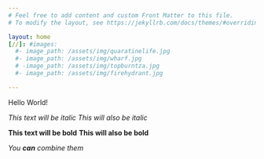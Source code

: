 ```yaml
---
# Feel free to add content and custom Front Matter to this file.
# To modify the layout, see https://jekyllrb.com/docs/themes/#overriding-theme-defaults

layout: home
[//]: #images:
  #- image_path: /assets/img/quaratinelife.jpg
  #- image_path: /assets/img/wharf.jpg
  # -image_path: /assets/img/topburntza.jpg
  #- image_path: /assets/img/firehydrant.jpg

---
```

 Hello World!

*This text will be italic*
_This will also be italic_

**This text will be bold**
__This will also be bold__

_You **can** combine them_
